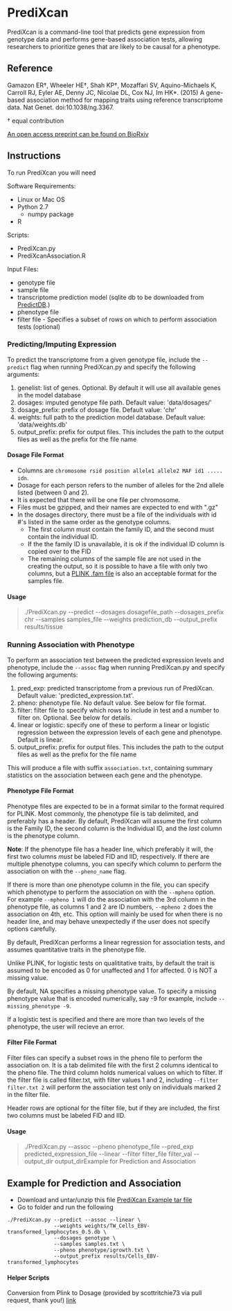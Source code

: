 PrediXcan
=========

PrediXcan is a command-line tool that predicts gene expression from
genotype data and performs gene-based association tests, allowing
researchers to prioritize genes that are likely to be causal for a
phenotype.

## Reference
Gamazon ER†, Wheeler HE†, Shah KP†, Mozaffari SV, Aquino-Michaels K,
Carroll RJ, Eyler AE, Denny JC, Nicolae DL, Cox NJ, Im HK*. (2015) A
gene-based association method for mapping traits using reference
transcriptome data. Nat Genet. doi:10.1038/ng.3367.

† equal contribution

[An open access preprint can be found on BioRxiv](http://biorxiv.org/content/early/2015/06/17/020164)

## Instructions

To run PrediXcan you will need

Software Requirements:

- Linux or Mac OS
- Python 2.7
    - numpy package
- R

Scripts:

- PrediXcan.py
- PrediXcanAssociation.R

Input Files: 

- genotype file
- sample file
- transcriptome prediction model (sqlite db to be downloaded from [PredictDB](http://predictdb.org/).)
- phenotype file
- filter file - Specifies a subset of rows on which to perform
association tests (optional)

### Predicting/Imputing Expression

To predict the transcriptome from a given genotype file, include the
`--predict` flag when running PrediXcan.py and specify the following
arguments:

1. genelist: list of genes. Optional. By default it will use all
available genes in the model database
2. dosages: imputed genotype file path. Default value: 'data/dosages/'
3. dosage_prefix: prefix of dosage file. Default value: 'chr' 
4. weights: full path to the prediction model database. Default value:
'data/weights.db'
5. output_prefix: prefix for output files.  This includes the path to
the output files as well as the prefix for the file name

#### Dosage File Format
- Columns are `chromosome rsid position allele1 allele2 MAF id1 .....
idn`.
- Dosage for each person refers to the number of alleles for the 2nd
allele listed (between 0 and 2).
- It is expected that there will be one file per chromosome.
- Files must be gzipped, and their names are expected to end with ".gz"
- In the dosages directory, there must be a file of the individuals with
id #'s listed in the same order as the genotype columns.
    - The first column must contain the family ID, and the second must
    contain the individual ID.
    - If the the family ID is unavailable, it is ok if the individual ID
    column is copied over to the FID
    - The remaining columns of the sample file are not used in the
    creating the output, so it is possible to have a file with only two
    columns, but a [PLINK .fam file](https://www.cog-genomics.org/plink2/formats#fam)
    is also an acceptable format for the samples file.

#### Usage
> ./PrediXcan.py  --predict --dosages dosagefile_path  --dosages_prefix
chr --samples samples_file --weights prediction_db --output_prefix
results/tissue

### Running Association with Phenotype

To perform an association test between the predicted expression levels
and phenotype, include the `--assoc` flag when running PrediXcan.py and
specify the following arguments:

1. pred_exp: predicted transcriptome from a previous run of PrediXcan.
Default value: 'predicted_expression.txt'.
2. pheno: phenotype file.  No default value.  See below for file format.
3. filter: filter file to specify which rows to include in test and a
number to filter on.  Optional. See below for details.
4. linear or logistic: specify one of these to perform a linear or
logistic regression between the expression levels of each gene and
phenotype.  Default is linear.
5. output_prefix: prefix for output files.  This includes the path to
the output files as well as the prefix for the file name

This will produce a file with suffix `association.txt`, containing
summary statistics on the association between each gene and the
phenotype.

#### Phenotype File Format

Phenotype files are expected to be in a format similar to the format
required for PLINK.  Most commonly, the phenotype file is tab delimited,
and preferably has a header.  By default, PrediXcan will assume the
first column is the Family ID, the second column is the Individual ID,
and the *last* column is the phenotype column.

**Note**: If the phenotype file has a header line, which preferably it
will, the first two columns *must* be labeled FID and IID, respectively.
If there are multiple phenotype columns, you can specify which column to
perform the association on with the `--pheno_name` flag.

If there is more than one phenotype column in the file, you can specify
which phenotype to perform the association on with the `--mpheno`
option.  For example `--mpheno 1` will do the association with the 3rd
column in the phenotype file, as columns 1 and 2 are ID numbers,
`--mpheno 2` does the association on 4th, etc. This option will mainly
be used for when there is no header line, and may behave unexpectedly if
the user does not specify options carefully.

By default, PrediXcan performs a linear regression for association
tests, and assumes quantitative traits in the phenotype file.

Unlike PLINK, for logistic tests on qualititative traits, by default the
trait is assumed to be encoded as 0 for unaffected and 1 for affected.
0 is NOT a missing value.

By default, NA specifies a missing phenotype value.  To specify a
missing phenotype value that is encoded numerically, say -9 for example,
include `--missing_phenotype -9`.

If a logistic test is specified and there are more than two levels of
the phenotype, the user will recieve an error.

#### Filter File Format

Filter files can specify a subset rows in the pheno file to perform the
association on.  It is a tab delimited file with the first 2 columns
identical to the pheno file.  The third column holds numerical values
on which to filter.  If the filter file is called filter.txt, with
filter values 1 and 2, including `--filter filter.txt 2` will perform
the association test only on individuals marked 2 in the filter file.

Header rows are optional for the filter file, but if they are included,
the first two columns must be labeled FID and IID.

#### Usage
> ./PrediXcan.py --assoc --pheno phenotype_file --pred_exp
predicted_expression_file --linear --filter filter_file filter_val
--output_dir output_dirExample for Prediction and Association

## Example for Prediction and Association
- Download and untar/unzip this file
[PrediXcan Example tar file](https://s3.amazonaws.com/imlab-open/Data/PredictDB/PrediXcanExample_3_29_17.tar.gz)
- Go to folder and run the following

```
./PrediXcan.py --predict --assoc --linear \
               --weights weights/TW_Cells_EBV-transformed_lymphocytes_0.5.db \
               --dosages genotype \
               --samples samples.txt \
               --pheno phenotype/igrowth.txt \
               --output_prefix results/Cells_EBV-transformed_lymphocytes 
```

#### Helper Scripts
Conversion from Plink to Dosage (provided by scottritchie73 via pull
request, thank you!)
[link](https://github.com/hakyimlab/PrediXcan/blob/master/Software/convert_plink_to_dosage.py)
